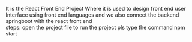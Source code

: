 It is the React Front End Project 
Where it is used to design front end user Interface using front end languages and we also connect the backend springboot with the react front end  
steps:
open the project file
to run the project pls type the command npm start
